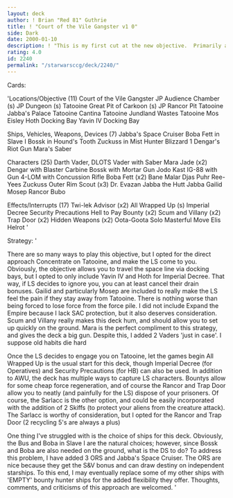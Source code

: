 ```yaml
---
layout: deck
author: ! Brian "Red 81" Guthrie
title: ! "Court of the Vile Gangster v1 0"
side: Dark
date: 2000-01-10
description: ! "This is my first cut at the new objective.  Primarily a ground pounder withcapturing and Scum and Villany.  Be brutal, but constructive"
rating: 4.0
id: 2240
permalink: "/starwarsccg/deck/2240/"
---
```

Cards: 

'Locations/Objective (11)
Court of the Vile Gangster
JP Audience Chamber (s)
JP Dungeon (s)
Tatooine Great Pit of Carkoon (s)
JP Rancor Pit
Tatooine Jabba's Palace
Tatooine Cantina
Tatooine Jundland Wastes
Tatooine Mos Eisley
Hoth Docking Bay
Yavin IV Docking Bay

Ships, Vehicles, Weapons, Devices (7)
Jabba's Space Cruiser
Boba Fett in Slave I
Bossk in Hound's Tooth
Zuckuss in Mist Hunter
Blizzard 1
Dengar's Riot Gun
Mara's Saber

Characters (25)
Darth Vader, DLOTS
Vader with Saber
Mara Jade (x2)
Dengar with Blaster Carbine
Bossk with Mortar Gun
Jodo Kast
IG-88 with Gun
4-LOM with Concussion Rifle
Boba Fett (x2)
Bane Malar
Djas Puhr
Ree-Yees
Zuckuss
Outer Rim Scout (x3)
Dr. Evazan
Jabba the Hutt
Jabba
Gailid
Mosep
Rancor
Bubo

Effects/Interrupts (17)
Twi-lek Advisor (x2)
All Wrapped Up (s)
Imperial Decree
Security Precautions
Hell to Pay
Bounty (x2)
Scum and Villany (x2)
Trap Door (x2)
Hidden Weapons (x2)
Oota-Goota Solo
Masterful Move
Elis Helrot '

Strategy: '

There are so many ways to play this objective, but I opted for the direct approach Concentrate on Tatooine, and make the LS come to you.
Obviously, the objective allows you to travel the space line via docking bays, but I opted to only include Yavin IV and Hoth for Imperial Decree.  That way, if LS decides to ignore you, you can at least cancel their drain bonuses.
Gailid and particularly Mosep are included to really make the LS feel the pain if they stay away from Tatooine.  There is nothing worse than being forced to lose force from the force pile.  I did not include Expand the Empire because I lack SAC protection, but it also deserves consideration.
Scum and Villany really makes this deck hum, and should allow you to set up quickly on the ground.  Mara is the perfect compliment to this strategy, and gives the deck a big gun.  Despite this, I added 2 Vaders 'just in case'.  I suppose old habits die hard

Once the LS decides to engage you on Tatooine, let the games begin  All Wrapped Up is the usual start for this deck, though Imperial Decree (for Operatives) and Security Precautions (for HB) can also be used.  In addition to AWU, the deck has multiple ways to capture LS characters.
Bountys allow for some cheap force regeneration, and of course the Rancor and Trap Door allow you to neatly (and painfully for the LS) dispose of your prisoners.  Of course, the Sarlacc is the other option, and could be easily incorporated with the addition of 2 Skiffs (to protect your aliens from the creature attack).
The Sarlacc is worthy of consideration, but I opted for the Rancor and Trap Door (2 recycling 5's are always a plus)

One thing I've struggled with is the choice of ships for this deck.  Obviously, the Bus and Boba in Slave I are the natural choices; however, since Bossk and Boba are also needed on the ground, what is the DS to do?
To address this problem, I have added 3 ORS and Jabba's Space Cruiser.  The ORS are nice because they get the S&V bonus and can draw destiny on independent starships.  To this end, I may eventually replace some of my other ships with 'EMPTY' bounty hunter ships for the added flexibility they offer.
Thoughts, comments, and criticisms of this approach are welcomed.
'
